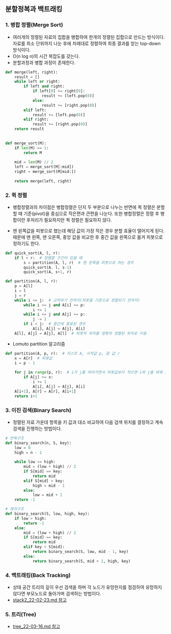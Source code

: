 ## 분할정복과 백트래킹

### 1. 병합 정렬(Merge Sort)

- 여러개의 정렬된 자료의 집합을 병합하여 한개의 정렬된 집합으로 만드는 방식이다. 자료를 최소 단위까지 나눈 후에 차례대로 정렬하여 최종 결과를 얻는 top-down 방식이다.
- O(n log n)의 시간 복잡도를 갖는다.
- 분할과정과 병합 과정이 존재한다.

```python
def merge(left, right):
    result = []
    while left or right:
        if left and right:
            if left[0] <= right[0]:
                result += [left.pop(0)]
            else:
                result += [right.pop(0)]
        elif left:
            result += [left.pop(0)]
        elif right:
            result += [right.pop(0)]
    return result
 
 
def merge_sort(M):
    if len(M) == 1:
        return M
 
    mid = len(M) // 2
    left = merge_sort(M[:mid])
    right = merge_sort(M[mid:])
 
    return merge(left, right)
```



### 2. 퀵 정렬

- 병합정렬과의 차이점은 병합정렬은 단지 두 부분으로 나누는 반면에 퀵 정렬은 분할할 때 기준(pivot)을 중심으로 작은편과 큰편을 나눈다. 또한 병합정렬은 정렬 후 병합이란 후처리가 필요하지만 퀵 정렬은 필요하지 않다.

- 맨 왼쪽값을 피봇으로 했는데 해당 값이 가장 작은 경우 분할 효율이 떨어지게 된다. 때문에 맨 왼쪽, 맨 오른쪽, 중앙 값을 비교한 후 중간 값을 왼쪽으로 옮겨 피봇으로 정하기도 한다.

```python
def quick_sort(A, l, r):
    if l < r:  # 정렬할 구간이 있을 때
        s = partition(A, l, r)  # 맨 왼쪽을 피봇으로 하는 경우
        quick_sort(A. l, s-1)
        quick_sort(A, s+1, r)

def partition(A, l, r):
    p = A[l]
    i = l
    j = r
    while i <= j:  # 교차하기 전까지(피봇을 기준으로 정렬되기 전까지)
        while i <= j and A[i] <= p:
            i += 1
        while i <= j and A[j] >= p:
            j -= 1
        if i < j:  # 중간에 종료된 경우
            A[i], A[j] = A[j], A[i]
    A[l], A[j] = A[j], A[l]  # 피봇의 위치를 정확히 정렬된 위치로 이동
```

- Lomuto partition 알고리즘

```python
def partition(A, p, r):  # 리스트 A, 시작값 p, 끝 값 r
    x = A[r]  # 피봇값
    i = p - 1
    
    for j in range(p, r):  # i가 j를 따라가면서 피봇값보다 작으면 i와 j를 바꿔 i쪽을 작은수로 한다.
        if A[j] <= x:
            i += 1
            A[i], A[j] = A[j], A[i]
    A[i+1], A[r] = A[r], A[i+1]
    return i+1
```



### 3. 이진 검색(Binary Search)

- 정렬된 자료 가운데 항목을 키 값과 대소 비교하여 다음 검색 위치를 결정하고 계속 검색을 진행하는 방법이다.

```python
# 반복구조
def binary_search(n, S, key):
    low = 0
    high = n - 1
    
    while low <= high:
        mid = (low + high) // 2
        if S[mid] == key:
            return mid
        elif S[mid] > key:
            high = mid - 1
        else:
            low = mid + 1
    return -1

# 재귀구조
def binary_search(S, low, high, key):
    if low > high:
        return -1
    else:
        mid = (low + high) // 2
        if S[mid] == key:
            return mid
        elif key < S[mid]:
            return binary_search(S, low, mid - 1, key)
        else:
            return binary_search(S, mid + 1, high, key)
```



### 4. 백트래킹(Back Tracking)

- 상태 공간 트리의 깊이 우선 검색을 하며 각 노드가 유망한지를 점검하여 유망하지 않다면 부모노드로 돌아가며 검색하는 방법이다.
- [stack2_22-02-23.md 참고](./stack2_22-02-23.md)



### 5. 트리(Tree)

- [tree_22-03-16.md 참고](./tree_22-03-16.md)
